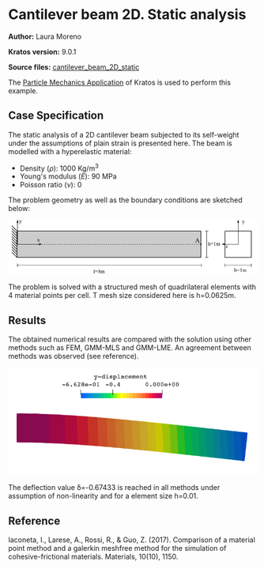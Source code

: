 # Cantilever beam 2D. Static analysis
**Author:** Laura Moreno

**Kratos version:** 9.0.1

**Source files:** [cantilever_beam_2D_static](https://github.com/KratosMultiphysics/Examples/tree/master/particle_mechanics/validation/cantilever_beam_2D_static/source)

The
[Particle Mechanics Application](https://github.com/KratosMultiphysics/Kratos/tree/master/applications/ParticleMechanicsApplication) of Kratos is used to perform this example.


## Case Specification

The static analysis of a 2D cantilever beam subjected to its self-weight under the assumptions of plain strain is presented here.
The beam is modelled with a hyperelastic material:
* Density (_&rho;_): 1000 Kg/m<sup>3</sup>
* Young's modulus (_E_):  90 MPa
* Poisson ratio (_&nu;_): 0


The problem geometry as well as the boundary conditions are sketched below:

<p align="center">
  <img src="data/cantilever_scheme.png" alt="Geometry of the problem." width="750" />
</p>

The problem is solved with a structured mesh of quadrilateral elements with 4 material points per cell. T mesh size considered here is h=0.0625m. 

## Results

The obtained numerical results are compared with the solution using other methods such as FEM, GMM-MLS and GMM-LME. An agreement between methods was observed (see reference).

<p align="center">
  <img src="data/cantilever_ydisp.png" alt="Obtained results and comparison." width="600" />
</p>  

The deflection value &delta;=-0.67433 is reached in all methods under assumption of non-linearity and for a element size h=0.01.
  

## Reference
Iaconeta, I., Larese, A., Rossi, R., & Guo, Z. (2017). Comparison of a material point method and a galerkin meshfree method for the simulation of cohesive-frictional materials. Materials, 10(10), 1150.
